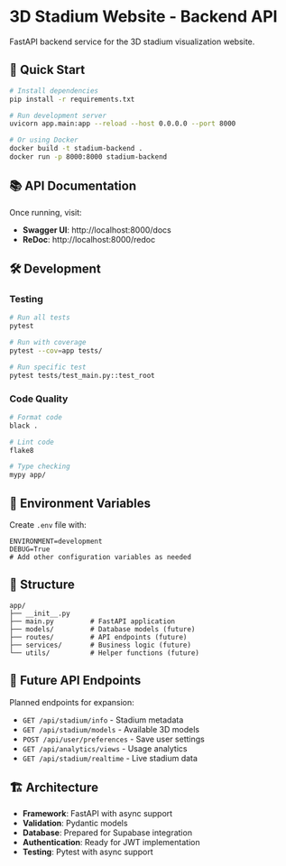 # 3D Stadium Website - Backend API

FastAPI backend service for the 3D stadium visualization website.

## 🚀 Quick Start

```bash
# Install dependencies
pip install -r requirements.txt

# Run development server
uvicorn app.main:app --reload --host 0.0.0.0 --port 8000

# Or using Docker
docker build -t stadium-backend .
docker run -p 8000:8000 stadium-backend
```

## 📚 API Documentation

Once running, visit:
- **Swagger UI**: http://localhost:8000/docs
- **ReDoc**: http://localhost:8000/redoc

## 🛠️ Development

### Testing
```bash
# Run all tests
pytest

# Run with coverage
pytest --cov=app tests/

# Run specific test
pytest tests/test_main.py::test_root
```

### Code Quality
```bash
# Format code
black .

# Lint code  
flake8

# Type checking
mypy app/
```

## 🔧 Environment Variables

Create `.env` file with:
```env
ENVIRONMENT=development
DEBUG=True
# Add other configuration variables as needed
```

## 📁 Structure

```
app/
├── __init__.py
├── main.py         # FastAPI application
├── models/         # Database models (future)
├── routes/         # API endpoints (future)
├── services/       # Business logic (future)  
└── utils/          # Helper functions (future)
```

## 🔮 Future API Endpoints

Planned endpoints for expansion:

- `GET /api/stadium/info` - Stadium metadata
- `GET /api/stadium/models` - Available 3D models
- `POST /api/user/preferences` - Save user settings
- `GET /api/analytics/views` - Usage analytics
- `GET /api/stadium/realtime` - Live stadium data

## 🏗️ Architecture

- **Framework**: FastAPI with async support
- **Validation**: Pydantic models  
- **Database**: Prepared for Supabase integration
- **Authentication**: Ready for JWT implementation
- **Testing**: Pytest with async support